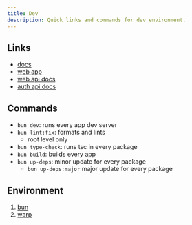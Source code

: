 ```yaml
---
title: Dev
description: Quick links and commands for dev environment.
---
```


## Links

- [docs](http://localhost:4321)
- [web app](http://localhost:3001)
- [web api docs](http://localhost:3000)
- [auth api docs](http://localhost:3000/api/auth/reference)

## Commands

- `bun dev`: runs every app dev server
- `bun lint:fix`: formats and lints
  - root level only
- `bun type-check`: runs tsc in every package
- `bun build`: builds every app
- `bun up-deps`: minor update for every package
  - `bun up-deps:major` major update for every package

## Environment

1. [bun](https://bun.sh/)
2. [warp](https://www.warp.dev/)